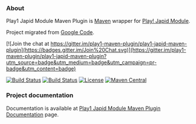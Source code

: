 ### About

Play1 Japid Module Maven Plugin is [Maven](https://maven.apache.org) wrapper for [Play! Japid Module](https://www.playframework.com/modules/japid).

Project migrated from [Google Code](https://code.google.com/p/maven-play-plugin/).

[![Join the chat at https://gitter.im/play1-maven-plugin/play1-japid-maven-plugin](https://badges.gitter.im/Join%20Chat.svg)](https://gitter.im/play1-maven-plugin/play1-japid-maven-plugin?utm_source=badge&utm_medium=badge&utm_campaign=pr-badge&utm_content=badge)

[![Build Status](https://travis-ci.org/play1-maven-plugin/play1-japid-maven-plugin.png?branch=master)](https://travis-ci.org/play1-maven-plugin/play1-japid-maven-plugin)
[![Build Status](https://circleci.com/gh/play1-maven-plugin/play1-japid-maven-plugin/tree/master.svg?&style=shield)](https://circleci.com/gh/play1-maven-plugin/play1-japid-maven-plugin)
[![License](http://img.shields.io/:license-Apache%202-red.svg)](http://www.apache.org/licenses/LICENSE-2.0.txt)
[![Maven Central](https://maven-badges.herokuapp.com/maven-central/com.google.code.maven-play-plugin/play-japid-maven-plugin/badge.png?style=flat)](http://search.maven.org/#search|ga|1|g%3A%22com.google.code.maven-play-plugin%22%20AND%20a%3A%22play-japid-maven-plugin%22)

### Project documentation

Documentation is available at [Play1 Japid Module Maven Plugin Documentation](https://play1-maven-plugin.github.io/play1-japid-maven-plugin/) page.
